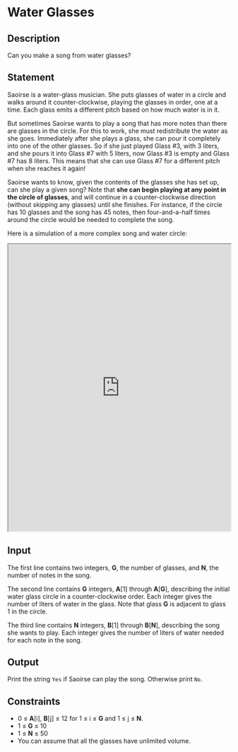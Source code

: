 # Water Glasses
## Description
Can you make a song from water glasses?

## Statement
Saoirse is a water-glass musician. She puts glasses of water in a circle and walks around it counter-clockwise, playing
the glasses in order, one at a time. Each glass emits a different pitch based on how much water is in it.

But sometimes Saoirse wants to play a song that has more notes than there are glasses in the circle. For this to work,
she must redistribute the water as she goes. Immediately after she plays a glass, she can pour it completely into one of
the other glasses. So if she just played Glass #3, with 3 liters, and she pours it into Glass #7 with 5 liters, now
Glass #3 is empty and Glass #7 has 8 liters. This means that she can use Glass #7 for a different pitch when she reaches
it again!

Saoirse wants to know, given the contents of the glasses she has set up, can she play a given song? Note that **she can
begin playing at any point in the circle of glasses**, and will continue in a counter-clockwise direction (without
skipping any glasses) until she finishes. For instance, if the circle has 10 glasses and the song has 45 notes, then
four-and-a-half times around the circle would be needed to complete the song.

Here is a simulation of a more complex song and water circle:

<iframe src="https://jacobbrazeal.com/misc/water-glass-sim" style="width:100%; height: 650px;"></iframe>

## Input
The first line contains two integers, **G**, the number of glasses, and **N**, the number of notes in the song.

The second line contains **G** integers, **A**[1] through **A**[**G**], describing the initial water glass circle in a
counter-clockwise order. Each integer gives the number of liters of water in the glass. Note that glass **G** is
adjacent to glass 1 in the circle.

The third line contains **N** integers, **B**[1] through **B**[**N**], describing the song she wants to play. Each
integer gives the number of liters of water needed for each note in the song.

## Output
Print the string <code style="display: inline;">Yes</code> if Saoirse can play the song. Otherwise print <code style="display: inline;">No</code>.

## Constraints
* 0 &le; **A**[i], **B**[j] &le; 12 for 1 &le; i &le; **G** and 1 &le; j &le; **N**.
* 1 &le; **G** &le; 10
* 1 &le; **N** &le; 50
* You can assume that all the glasses have unlimited volume.